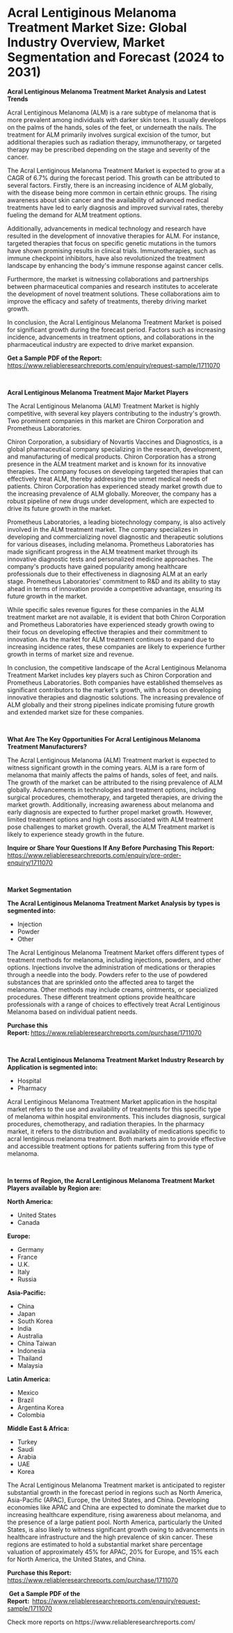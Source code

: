 <p><h1>Acral Lentiginous Melanoma Treatment Market Size: Global Industry Overview, Market Segmentation and Forecast (2024 to 2031)</h1></p><p><strong>Acral Lentiginous Melanoma Treatment Market Analysis and Latest Trends</strong></p>
<p><p>Acral Lentiginous Melanoma (ALM) is a rare subtype of melanoma that is more prevalent among individuals with darker skin tones. It usually develops on the palms of the hands, soles of the feet, or underneath the nails. The treatment for ALM primarily involves surgical excision of the tumor, but additional therapies such as radiation therapy, immunotherapy, or targeted therapy may be prescribed depending on the stage and severity of the cancer.</p><p>The Acral Lentiginous Melanoma Treatment Market is expected to grow at a CAGR of 6.7% during the forecast period. This growth can be attributed to several factors. Firstly, there is an increasing incidence of ALM globally, with the disease being more common in certain ethnic groups. The rising awareness about skin cancer and the availability of advanced medical treatments have led to early diagnosis and improved survival rates, thereby fueling the demand for ALM treatment options.</p><p>Additionally, advancements in medical technology and research have resulted in the development of innovative therapies for ALM. For instance, targeted therapies that focus on specific genetic mutations in the tumors have shown promising results in clinical trials. Immunotherapies, such as immune checkpoint inhibitors, have also revolutionized the treatment landscape by enhancing the body's immune response against cancer cells.</p><p>Furthermore, the market is witnessing collaborations and partnerships between pharmaceutical companies and research institutes to accelerate the development of novel treatment solutions. These collaborations aim to improve the efficacy and safety of treatments, thereby driving market growth.</p><p>In conclusion, the Acral Lentiginous Melanoma Treatment Market is poised for significant growth during the forecast period. Factors such as increasing incidence, advancements in treatment options, and collaborations in the pharmaceutical industry are expected to drive market expansion.</p></p>
<p><strong>Get a Sample PDF of the Report:&nbsp;</strong> <a href="https://www.reliableresearchreports.com/enquiry/request-sample/1711070">https://www.reliableresearchreports.com/enquiry/request-sample/1711070</a></p>
<p>&nbsp;</p>
<p><strong>Acral Lentiginous Melanoma Treatment Major Market Players</strong></p>
<p><p>The Acral Lentiginous Melanoma (ALM) Treatment Market is highly competitive, with several key players contributing to the industry's growth. Two prominent companies in this market are Chiron Corporation and Prometheus Laboratories.</p><p>Chiron Corporation, a subsidiary of Novartis Vaccines and Diagnostics, is a global pharmaceutical company specializing in the research, development, and manufacturing of medical products. Chiron Corporation has a strong presence in the ALM treatment market and is known for its innovative therapies. The company focuses on developing targeted therapies that can effectively treat ALM, thereby addressing the unmet medical needs of patients. Chiron Corporation has experienced steady market growth due to the increasing prevalence of ALM globally. Moreover, the company has a robust pipeline of new drugs under development, which are expected to drive its future growth in the market.</p><p>Prometheus Laboratories, a leading biotechnology company, is also actively involved in the ALM treatment market. The company specializes in developing and commercializing novel diagnostic and therapeutic solutions for various diseases, including melanoma. Prometheus Laboratories has made significant progress in the ALM treatment market through its innovative diagnostic tests and personalized medicine approaches. The company's products have gained popularity among healthcare professionals due to their effectiveness in diagnosing ALM at an early stage. Prometheus Laboratories' commitment to R&D and its ability to stay ahead in terms of innovation provide a competitive advantage, ensuring its future growth in the market.</p><p>While specific sales revenue figures for these companies in the ALM treatment market are not available, it is evident that both Chiron Corporation and Prometheus Laboratories have experienced steady growth owing to their focus on developing effective therapies and their commitment to innovation. As the market for ALM treatment continues to expand due to increasing incidence rates, these companies are likely to experience further growth in terms of market size and revenue.</p><p>In conclusion, the competitive landscape of the Acral Lentiginous Melanoma Treatment Market includes key players such as Chiron Corporation and Prometheus Laboratories. Both companies have established themselves as significant contributors to the market's growth, with a focus on developing innovative therapies and diagnostic solutions. The increasing prevalence of ALM globally and their strong pipelines indicate promising future growth and extended market size for these companies.</p></p>
<p>&nbsp;</p>
<p><strong>What Are The Key Opportunities For Acral Lentiginous Melanoma Treatment Manufacturers?</strong></p>
<p><p>The Acral Lentiginous Melanoma (ALM) Treatment market is expected to witness significant growth in the coming years. ALM is a rare form of melanoma that mainly affects the palms of hands, soles of feet, and nails. The growth of the market can be attributed to the rising prevalence of ALM globally. Advancements in technologies and treatment options, including surgical procedures, chemotherapy, and targeted therapies, are driving the market growth. Additionally, increasing awareness about melanoma and early diagnosis are expected to further propel market growth. However, limited treatment options and high costs associated with ALM treatment pose challenges to market growth. Overall, the ALM Treatment market is likely to experience steady growth in the future.</p></p>
<p><strong>Inquire or Share Your Questions If Any Before Purchasing This Report:</strong> <a href="https://www.reliableresearchreports.com/enquiry/pre-order-enquiry/1711070">https://www.reliableresearchreports.com/enquiry/pre-order-enquiry/1711070</a></p>
<p>&nbsp;</p>
<p><strong>Market Segmentation</strong></p>
<p><strong>The Acral Lentiginous Melanoma Treatment Market Analysis by types is segmented into:</strong></p>
<p><ul><li>Injection</li><li>Powder</li><li>Other</li></ul></p>
<p><p>The Acral Lentiginous Melanoma Treatment Market offers different types of treatment methods for melanoma, including injections, powders, and other options. Injections involve the administration of medications or therapies through a needle into the body. Powders refer to the use of powdered substances that are sprinkled onto the affected area to target the melanoma. Other methods may include creams, ointments, or specialized procedures. These different treatment options provide healthcare professionals with a range of choices to effectively treat Acral Lentiginous Melanoma based on individual patient needs.</p></p>
<p><strong>Purchase this Report:&nbsp;</strong><a href="https://www.reliableresearchreports.com/purchase/1711070">https://www.reliableresearchreports.com/purchase/1711070</a></p>
<p>&nbsp;</p>
<p><strong>The Acral Lentiginous Melanoma Treatment Market Industry Research by Application is segmented into:</strong></p>
<p><ul><li>Hospital</li><li>Pharmacy</li></ul></p>
<p><p>Acral Lentiginous Melanoma Treatment Market application in the hospital market refers to the use and availability of treatments for this specific type of melanoma within hospital environments. This includes diagnosis, surgical procedures, chemotherapy, and radiation therapies. In the pharmacy market, it refers to the distribution and availability of medications specific to acral lentiginous melanoma treatment. Both markets aim to provide effective and accessible treatment options for patients suffering from this type of melanoma.</p></p>
<p>&nbsp;</p>
<p><strong>In terms of Region, the Acral Lentiginous Melanoma Treatment Market Players available by Region are:</strong></p>
<p>
    <p> <strong> North America: </strong>
        <ul>
            <li>United States</li>
            <li>Canada</li>
        </ul>
        </p> 
    <p> <strong> Europe: </strong>
        <ul>
            <li>Germany</li>
            <li>France</li>
            <li>U.K.</li>
            <li>Italy</li>
            <li>Russia</li>
        </ul>
        </p> 
    <p> <strong> Asia-Pacific: </strong>
        <ul>
            <li>China</li>
            <li>Japan</li>
            <li>South Korea</li>
            <li>India</li>
            <li>Australia</li>
            <li>China Taiwan</li>
            <li>Indonesia</li>
            <li>Thailand</li>
            <li>Malaysia</li>
        </ul>
        </p> 
    <p> <strong> Latin America: </strong>
        <ul>
            <li>Mexico</li>
            <li>Brazil</li>
            <li>Argentina Korea</li>
            <li>Colombia</li>
        </ul>
        </p> 
    <p> <strong> Middle East & Africa: </strong>
        <ul>
            <li>Turkey</li>
            <li>Saudi</li>
            <li>Arabia</li>
            <li>UAE</li>
            <li>Korea</li>
        </ul>
    </p>
    </p>
<p><p>The Acral Lentiginous Melanoma Treatment market is anticipated to register substantial growth in the forecast period in regions such as North America, Asia-Pacific (APAC), Europe, the United States, and China. Developing economies like APAC and China are expected to dominate the market due to increasing healthcare expenditure, rising awareness about melanoma, and the presence of a large patient pool. North America, particularly the United States, is also likely to witness significant growth owing to advancements in healthcare infrastructure and the high prevalence of skin cancer. These regions are estimated to hold a substantial market share percentage valuation of approximately 45% for APAC, 20% for Europe, and 15% each for North America, the United States, and China.</p></p>
<p><strong>Purchase this Report: </strong><a href="https://www.reliableresearchreports.com/purchase/1711070">https://www.reliableresearchreports.com/purchase/1711070</a></p>
<p>&nbsp;<strong>Get a Sample PDF of the Report:&nbsp;&nbsp;</strong><a href="https://www.reliableresearchreports.com/enquiry/request-sample/1711070">https://www.reliableresearchreports.com/enquiry/request-sample/1711070</a></p>
<p><strong></strong></p>
<p>Check more reports on https://www.reliableresearchreports.com/</p>